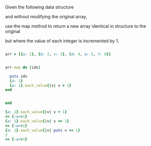Given the following data structure

and without modifying the original array,

use the map method to return a new array identical in structure to the original

but where the value of each integer is incremented by 1.

```ruby

arr = [{a: 1}, {b: 2, c: 3}, {d: 4, e: 5, f: 6}]


arr.map do |idx|

  puts idx
  {a: 1}
  {a: 1}.each_value{|v| v + 1}
end


end

{a: 1}.each_value{|v| v + 1}
=> {:a=>1}
{a: 1}.each_value{|v| v += 1}
=> {:a=>1}
{a: 1}.each_value{|v| puts v += 1}
2
=> {:a=>1}




